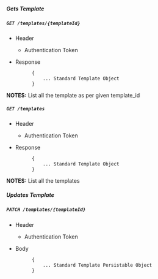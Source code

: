 ##### Gets Template           
            
##### `GET /templates/{templateId}`
+ Header 
	- Authentication Token

+ Response

			{
				... Standard Template Object
			}

**NOTES:** List all the template as per given template_id 

##### `GET /templates`
+ Header 
	- Authentication Token

+ Response

			{
				... Standard Template Object
			}

**NOTES:** List all the templates 


##### Updates Template    
       
##### `PATCH /templates/{templateId}`
+ Header
	- Authentication Token

+ Body

            {
                ... Standard Template Persistable Object
            }       
